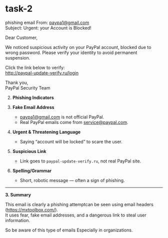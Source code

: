 # task-2
phishing email
From: paypa1@gmail.com  
Subject: Urgent: your Account is Blocked!  

Dear Customer,

We noticed suspicious activity on your PayPal account, blocked due to wrong password. 
Please verify your identity to avoid permanent suspension.

Click the link below to verify:  
http://paypal-update-verify.ru/login  

Thank you,  
PayPal Security Team



 2. **Phishing Indicators**

1. **Fake Email Address**  
   - paypa1@gmail.com is not official PayPal.
   - Real PayPal emails come from service@paypal.com.

2. **Urgent & Threatening Language**  
   - Saying “account will be locked” to scare the user.

3. **Suspicious Link**  
   - Link goes to `paypal-update-verify.ru`, not real PayPal site.

4. **Spelling/Grammar**  
   - Short, robotic message — often a sign of phishing.

---

 **3. Summary**

This email is clearly a phishing attemptcan be seen using email headers (https://mxtoolbox.com/).  
It uses fear, fake email addresses, and a dangerous link to steal user information.

So be aware of this type of emails Especially in organizations.

 
